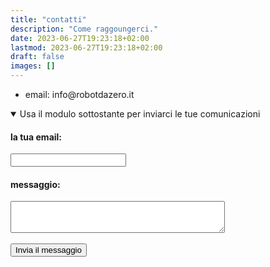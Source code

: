 ```yaml
---
title: "contatti"
description: "Come raggoungerci."
date: 2023-06-27T19:23:18+02:00
lastmod: 2023-06-27T19:23:18+02:00
draft: false
images: []
---
```




<ul>
<li>email: info@robotdazero.it</li>
</ul>

<details open="">
  <summary>Usa il modulo sottostante per inviarci le tue comunicazioni
</summary>
<form action="https://formspree.io/f/xyybpbln" method="POST">
  <label>
    <h4>la tua email:</h4>
    <input type="email" name="email">
  </label>
  <label>
    <h4> messaggio:</h4>
    <textarea cols="40" rows="3"  name="message"></textarea>
  </label>
  <br>
  <br>
  <button class="btn btn-primary btn-lg px-4 mb-2" type="submit">Invia il messaggio</button>
</form>
</details>
